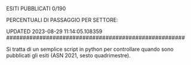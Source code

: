 ESITI PUBBLICATI 0/190 

PERCENTUALI DI PASSAGGIO PER SETTORE:

UPDATED 2023-08-29 11:14:05.108359
###################################################### 

Si tratta di un semplice script in python per controllare quando sono pubblicati gli esiti (ASN 2021, sesto quadrimestre).


